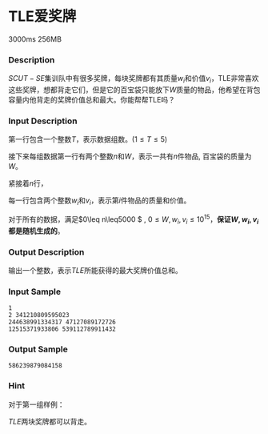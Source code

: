 # TLE爱奖牌

3000ms 256MB

### Description

$SCUT-SE$集训队中有很多奖牌，每块奖牌都有其质量$w_i$和价值$v_i$，TLE非常喜欢这些奖牌，想都背走它们，但是它的百宝袋只能放下$W$质量的物品，他希望在背包容量内他背走的奖牌价值总和最大。你能帮帮TLE吗？

### Input Description

第一行包含一个整数$T$，表示数据组数。$(1\leq T\leq 5)$

接下来每组数据第一行有两个整数$n$和$W$，表示一共有$n$件物品, 百宝袋的质量为$W$。

紧接着$n$行，

每一行包含两个整数$w_i$和$v_i$，表示第$i$件物品的质量和价值。

对于所有的数据，满足$0\leq n\leq5000 $ ,  $0\leq W,w_i,v_i\leq10^{15}$，**保证$W,w_i,v_i$都是随机生成的**。



### Output Description

输出一个整数，表示$TLE$所能获得的最大奖牌价值总和。

### Input Sample

```
1
2 341210809595023
244638991334317 47127089172726
12515371933806 539112789911432
```

### Output Sample

```
586239879084158
```

### Hint

对于第一组样例：

$TLE$两块奖牌都可以背走。

